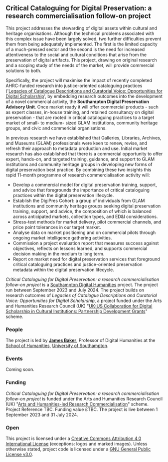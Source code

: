 ## Critical Cataloguing for Digital Preservation: a research commercialisation follow-on project

This project addresses the stewarding of digital assets within cultural and heritage organisations. Although the technical problems associated with this complex issue have been largely solved, two further difficulties prevent them from being adequately implemented. The first is the limited capacity of a much-pressed sector and the second is the need for increased attentiveness to the social and cultural conditions that arise from the preservation of digital artifacts. This project, drawing on original research and a scoping study of the needs of the market, will provide commercial solutions to both.

Specifically, the project will maximise the impact of recently completed AHRC-funded research into justice-oriented cataloguing practices ('[Legacies of Catalogue Descriptions and Curatorial Voice: Opportunities for Digital Scholarship](https://cataloguelegacies.github.io/)', by embedding research outcomes into the development of a novel commercial activity, the **Southampton Digital Preservation Advisory Unit**. Once market ready it will offer commercial products - such as expert classes, in-house training, and retained consultancy on digital preservation - that are rooted in critical cataloguing practices to a target market of small- to medium- sized GLAM institutions, community heritage groups, and civic and commericial organisations.

In previous research we have established that Galleries, Libraries, Archives, and Museums (GLAM) professionals were keen to renew, revise, and refresh their approach to metadata production and use. Initial market research has also established that there is a commercial opportunity to offer expert, hands-on, and targeted training, guidance, and support to GLAM institutions and community heritage groups in developing new forms of digital preservation best practice. By combining these two insights this rapid 11-month programme of research commercialisation activity will:

- Develop a commercial model for digital preservation training, support, and advice that foregrounds the importance of
critical cataloguing practices within the digital preservation lifecycle.
- Establish the DigiPres Cohort: a group of individuals from GLAM institutions and community heritage groups seeking
digital preservation training, support, and advice, the composition of which is balanced across anticipated markets,
collection types, and ED&I considerations.
- Stress-test methods for market delivery, pilot commercial channels, and price point tolerances in our target market.
- Analyse data on market positioning and on commercial pilots through ongoing market intelligence gathering activities.
- Commission a project evaluation report that measures success against objectives, reflects on lessons learned, and
supports commercial decision making in the medium to long term.
- Report on market need for digital preservation services that foreground critical cataloguing practices and justice-oriented
preservation metadata within the digital preservation lifecycle.

*Critical Cataloguing for Digital Preservation: a research commercialisation follow-on project* is a [Southampton Digital Humanities](https://github.com/Southampton-Digital-Humanities) project. The project run between September 2023 and July 2024. The project builds on research outcomes of *Legacies of Catalogue Descriptions and Curatorial Voice: Opportunities for Digital Scholarship*, a project funded under the Arts and Humanities Research Council (UK) "[UK-US Collaboration for Digital Scholarship in Cultural Institutions: Partnership Development Grants](https://ahrc.ukri.org/funding/apply-for-funding/current-opportunities/uk-us-collaboration-for-digital-scholarship-in-cultural-institutions-partnership-development-grants-opportunity/)" scheme.

### People

The project is led by **[James Baker](https://www.southampton.ac.uk/people/5yrbp5/doctor-james-baker)**, Professor of Digital Humanities at the [School of Humanities](https://www.southampton.ac.uk/humanities/index.page), [University of Southampton](https://www.southampton.ac.uk/).

### Events

Coming soon.

### Funding

*Critical Cataloguing for Digital Preservation: a research commercialisation follow-on project* is funded under the Arts and Humanities Research Council (UK) "[Arts and Humanities-led Research Commercialisation](https://www.ukri.org/opportunity/opportunity-arts-and-humanities-led-research-commercialisation/)" scheme. Project Reference TBC. Funding value £TBC. The project is live between 1 September 2023 and 31 July 2024.

### Open

This project is licensed under a [Creative Commons Attribution 4.0 International License](https://creativecommons.org/licenses/by/4.0/) (exceptions: logos and marked images). Unless otherwise stated, project code is licensed under a [GNU General Public License v3.0](https://github.com/CuratorialVoice/code/blob/master/LICENSE).

